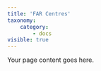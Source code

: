```yaml
---
title: 'FAR Centres'
taxonomy:
    category:
        - docs
visible: true
---
```


Your page content goes here.